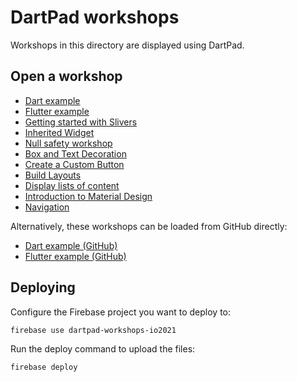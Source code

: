 # DartPad workshops

Workshops in this directory are displayed using DartPad.

## Open a workshop

- [Dart example][dart-webserver]
- [Flutter example][flutter-webserver]
- [Getting started with Slivers][slivers]
- [Inherited Widget][inherited-widget]
- [Null safety workshop][null-safety-workshop]
- [Box and Text Decoration][box-decoration-workshop]
- [Create a Custom Button][custom-button-workshop]
- [Build Layouts][layouts-workshop]
- [Display lists of content][lists-workshop]
- [Introduction to Material Design][material-design-workshop]
- [Navigation][navigation-workshop]

Alternatively, these workshops can be loaded from GitHub directly:

- [Dart example (GitHub)][dart-github]
- [Flutter example (GitHub)][flutter-github]

## Deploying

Configure the Firebase project you want to deploy to:

```
firebase use dartpad-workshops-io2021
```

Run the deploy command to upload the files:

```
firebase deploy
```

[flutter-webserver]: https://dartpad.dev/workshops.html?webserver=https://dartpad-workshops-io2021.web.app/example_flutter
[dart-webserver]: https://dartpad.dev/workshops.html?webserver=https://dartpad-workshops-io2021.web.app/example_dart
[slivers]: https://dartpad.dev/workshops.html?webserver=https://dartpad-workshops-io2021.web.app/getting_started_with_slivers
[inherited-widget]: https://dartpad.dev/workshops.html?webserver=https://dartpad-workshops-io2021.web.app/inherited_widget
[dart-github]: https://dartpad.dev/workshops.html?gh_owner=flutter&gh_repo=codelabs&gh_ref=master&gh_path=dartpad_codelabs/src/example_dart
[flutter-github]: https://dartpad.dev/workshops.html?gh_owner=flutter&gh_repo=codelabs&gh_ref=master&gh_path=dartpad_codelabs/src/example_flutter
[null-safety-workshop]: https://dartpad.dev/workshops.html?webserver=https://dartpad-workshops-io2021.web.app/null_safety_workshop
[box-decoration-workshop]: https://dartpad.dev/workshops.html?webserver=https://dartpad-workshops-io2021.web.app/box_and_text_decoration
[custom-button-workshop]: https://dartpad.dev/workshops.html?webserver=https://dartpad-workshops-io2021.web.app/custom_button
[layouts-workshop]: https://dartpad.dev/workshops.html?webserver=https://dartpad-workshops-io2021.web.app/layouts
[lists-workshop]: https://dartpad.dev/workshops.html?webserver=https://dartpad-workshops-io2021.web.app/introduction_to_lists
[material-design-workshop]: https://dartpad.dev/workshops.html?webserver=https://raw.githubusercontent.com/flutter/codelabs/master/dartpad_codelabs/src/material_widgets
[navigation-workshop]: https://dartpad.dev/workshops.html?webserver=https://raw.githubusercontent.com/flutter/codelabs/master/dartpad_codelabs/src/navigation
